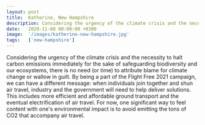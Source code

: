 ```yaml
---
layout: post
title:  Katherine, New Hampshire
description: Considering the urgency of the climate crisis and the necessity to halt carbon emissions immediately for the sake of safeguarding biodiversity and our...
date:   2020-11-08 00:00:00 +0300
image:  '/images/katherine-new-hampshire.jpg'
tags:   ['new-hampshire']
---
```

Considering the urgency of the climate crisis and the necessity to halt carbon emissions immediately for the sake of safeguarding biodiversity and our ecosystems, there is no need (or time) to attribute blame for climate change or wallow in guilt. By being a part of the Flight Free 2021 campaign, we can have a different message: when individuals join together and shun air travel, industry and the government will need to help deliver solutions. This includes more efficient and affordable ground transport and the eventual electrification of air travel. For now, one significant way to feel content with one's environmental impact is to avoid emitting the tons of CO2 that accompany air travel.

